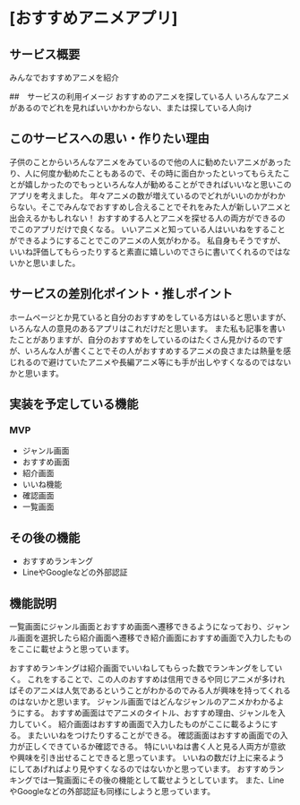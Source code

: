 # [おすすめアニメアプリ]

## サービス概要
みんなでおすすめアニメを紹介

##　サービスの利用イメージ
おすすめのアニメを探している人
いろんなアニメがあるのでどれを見ればいいかわからない、または探している人向け

## このサービスへの思い・作りたい理由
子供のことからいろんなアニメをみているので他の人に勧めたいアニメがあったり、人に何度か勧めたこともあるので、その時に面白かったといってもらえたことが嬉しかったのでもっといろんな人が勧めることができればいいなと思いこのアプリを考えました。
年々アニメの数が増えているのでどれがいいのかがわからない。そこでみんなでおすすめし合えることでそれをみた人が新しいアニメと出会えるかもしれない！
おすすめする人とアニメを探せる人の両方ができるのでこのアプリだけで良くなる。
いいアニメと知っている人はいいねをすることができるようにすることでこのアニメの人気がわかる。
私自身もそうですが、いいね評価してもらったりすると素直に嬉しいのでさらに書いてくれるのではないかと思いました。

## サービスの差別化ポイント・推しポイント
ホームページとか見ていると自分のおすすめをしている方はいると思いますが、いろんな人の意見のあるアプリはこれだけだと思います。
また私も記事を書いたことがありますが、自分のおすすめをしているのはたくさん見かけるのですが、いろんな人が書くことでその人がおすすめするアニメの良さまたは熱量を感じれるので避けていたアニメや長編アニメ等にも手が出しやすくなるのではないかと思います。
## 実装を予定している機能
### MVP
* ジャンル画面
* おすすめ画面
* 紹介画面
* いいね機能
* 確認画面
* 一覧画面
## その後の機能
* おすすめランキング
* LineやGoogleなどの外部認証

## 機能説明
一覧画面にジャンル画面とおすすめ画面へ遷移できるようになっており、ジャンル画面を選択したら紹介画面へ遷移でき紹介画面におすすめ画面で入力したものをここに載せようと思っています。

おすすめランキングは紹介画面でいいねしてもらった数でランキングをしていく。
これをすることで、この人のおすすめは信用できるや同じアニメが多ければそのアニメは人気であるということがわかるのでみる人が興味を持ってくれるのはないかと思います。
ジャンル画面ではどんなジャンルのアニメかわかるようにする。
おすすめ画面はでアニメのタイトル、おすすめ理由、ジャンルを入力していく。
紹介画面はおすすめ画面で入力したものがここに載るようにする。
またいいねをつけたりすることができる。
確認画面はおすすめ画面での入力が正しくできているか確認できる。
特にいいねは書く人と見る人両方が意欲や興味を引き出せることできると思っています。
いいねの数だけ上に来るようにしてあげればより見やすくなるのではないかと思っています。
おすすめランキングでは一覧画面にその後の機能として載せようとしています。
また、LineやGoogleなどの外部認証も同様にしようと思っています。